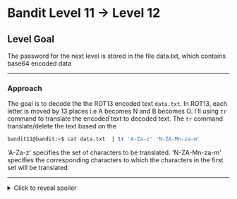 # Bandit Level 11 → Level 12
## Level Goal
The password for the next level is stored in the file data.txt, which contains base64 encoded data
***
### Approach
The goal is to decode the the ROT13 encoded text `data.txt`. In ROT13, each letter is moved by 13 places i.e A becomes N and B becomes O. 
I'll using `tr` command to translate the encoded text to decoded text. The `tr` command translate/delete the text based on the 
```bash
bandit11@bandit:~$ cat data.txt  | tr 'A-Za-z' 'N-ZA-Mn-za-m'
```
'A-Za-z' specifies the set of characters to be translated. 
'N-ZA-Mn-za-m' specifies the corresponding characters to which the characters in the first set will be translated.
***
<details>
  <summary>Click to reveal spoiler</summary>
The password is 7x16WNeHIi5YkIhWsfFIqoognUTyj9Q4
</details>
